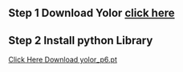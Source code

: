 ## Step 1 Download Yolor <a href="https://codeload.github.com/WongKinYiu/yolor/zip/refs/heads/main" target="_self">click here</a>
## Step 2 Install python Library  
<a href=https://drive.google.com/file/d/1Tdn3yqpZ79X7R1Ql0zNlNScB1Dv9Fp76/view> Click Here Download yolor_p6.pt
